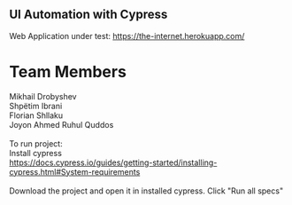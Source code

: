 ## UI Automation with Cypress

Web Application under test: https://the-internet.herokuapp.com/

# Team Members

Mikhail Drobyshev<br>
Shpëtim Ibrani<br>
Florian Shllaku<br>
Joyon Ahmed Ruhul Quddos<br>
<br>
To run project:<br>
Install cypress<br>
https://docs.cypress.io/guides/getting-started/installing-cypress.html#System-requirements<br>
<br>
Download the project and open it in installed cypress. Click "Run all specs"
